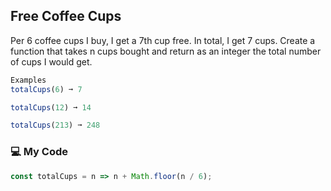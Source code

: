 ## Free Coffee Cups

Per 6 coffee cups I buy, I get a 7th cup free. In total, I get 7 cups. Create a function that takes n cups bought and return as an integer the total number of cups I would get.
```js
Examples
totalCups(6) ➞ 7

totalCups(12) ➞ 14

totalCups(213) ➞ 248
```
### :computer: My Code
```js
const totalCups = n => n + Math.floor(n / 6);
```

